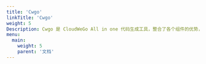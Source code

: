 ```yaml
---
title: 'Cwgo'
linkTitle: 'Cwgo'
weight: 5
Description: Cwgo 是 CloudWeGo All in one 代码生成工具，整合了各个组件的优势，提高开发者提体验。
menu:
  main:
    weight: 5
    parent: '文档'
---
```

